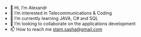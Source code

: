 - 👋 Hi, I’m Alexandr
- 👀 I’m interested in Telecommunications & Coding
- 🌱 I’m currently learning JAVA, C# and SQL
- 💞️ I’m looking to collaborate on the applications development
- 📫 How to reach me stam.sasha@gmail.com

